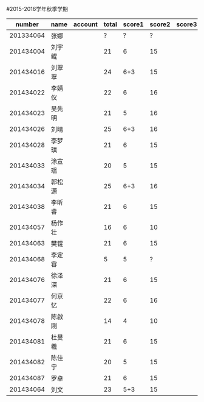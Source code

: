 ﻿#2015-2016学年秋季学期

number     |name       |account     |total  |score1 |score2 |score3  |score4 |score5 |score6  |score7  |score8 |score9 
-----------|-----------|------------|-------|-------|-------|--------|-------|-------|--------|--------|-------|-------
201334064  |张娜       |            |?      |?      |?      |        |       |       |        |        |       |       
201434004  |刘宇鲲     |            |21     |6      |15     |        |       |       |        |        |       |       
201434016  |刘翠翠     |            |24     |6+3    |15     |        |       |       |        |        |       |       
201434022  |李婧仪     |            |22     |6      |16     |        |       |       |        |        |       |       
201434023  |吴先明     |            |21     |5      |16     |        |       |       |        |        |       |       
201434026  |刘晴       |            |25     |6+3    |16     |        |       |       |        |        |       |       
201434028  |李梦琪     |            |21     |6      |15     |        |       |       |        |        |       |       
201434033  |涂宣瑶     |            |20     |5      |15     |        |       |       |        |        |       |       
201434034  |郭松源     |            |25     |6+3    |16     |        |       |       |        |        |       |       
201434038  |李昕睿     |            |21     |6      |15     |        |       |       |        |        |       |       
201434057  |杨作壮     |            |16     |6      |10     |        |       |       |        |        |       |       
201434063  |樊锟       |            |21     |6      |15     |        |       |       |        |        |       |       
201434068  |李定容     |            |5      |5      |?      |        |       |       |        |        |       |       
201434076  |徐泽深     |            |21     |6      |15     |        |       |       |        |        |       |       
201434077  |何京忆     |            |22     |6      |16     |        |       |       |        |        |       |       
201434078  |陈啟刚     |            |14      |4     |10      |        |       |       |        |        |       |       
201434081  |杜旻羲     |            |21     |6      |15     |        |       |       |        |        |       |       
201434082  |陈佳宁     |            |20     |5      |15     |        |       |       |        |        |       |       
201434087  |罗卓       |            |21     |6      |15     |        |       |       |        |        |       |       
201434064  |刘文       |            |23    |5+3     |15     |        |       |       |        |        |       |       
